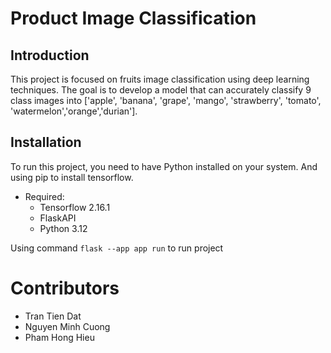 # Product Image Classification

## Introduction

This project is focused on fruits image classification using deep learning techniques. The goal is to develop a model that can accurately classify 9 class images into ['apple', 'banana', 'grape', 'mango', 'strawberry', 'tomato', 'watermelon','orange','durian'].

## Installation

To run this project, you need to have Python installed on your system. And using pip to install tensorflow.

- Required:
    - Tensorflow 2.16.1
    - FlaskAPI
    - Python 3.12

Using command `flask --app app run` to run project

# Contributors
- Tran Tien Dat
- Nguyen Minh Cuong
- Pham Hong Hieu
